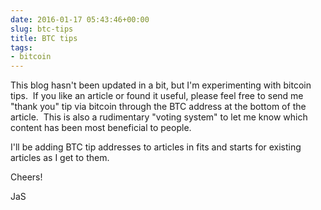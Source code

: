 ```yaml
---
date: 2016-01-17 05:43:46+00:00
slug: btc-tips
title: BTC tips
tags:
- bitcoin
---
```


This blog hasn't been updated in a bit, but I'm experimenting with bitcoin tips.  If you like an article or found it useful, please feel free to send me "thank you" tip via bitcoin through the BTC address at the bottom of the article.  This is also a rudimentary "voting system" to let me know which content has been most beneficial to people.

I'll be adding BTC tip addresses to articles in fits and starts for existing articles as I get to them.

Cheers!

JaS
